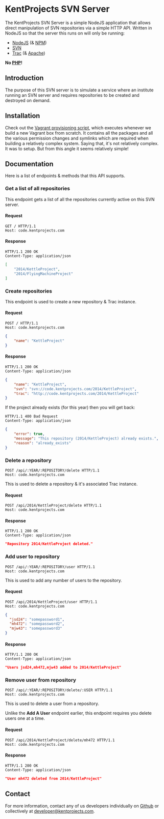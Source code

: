 # KentProjects SVN Server

The KentProjects SVN Server is a simple NodeJS application that allows direct manipulation of SVN repositories via a simple HTTP API.
Written in NodeJS so that the server this runs on will only be running:

- [NodeJS](http://nodejs.org) (& [NPM](https://www.npmjs.org))
- [SVN](https://subversion.apache.org)
- [Trac](http://trac.edgewall.org) (& [Apache](http://httpd.apache.org))

**No [PHP](http://php.net)!**

## Introduction

The purpose of this SVN server is to simulate a service where an institute running an SVN server
and requires repositories to be created and destroyed on demand.

## Installation

Check out the [Vagrant provisioning script](./Vagrantprovision.sh), which executes whenever we build a new Vagrant box from scratch.
It contains all the packages and all the various permission changes and symlinks which are required when building a relatively complex system.
Saying that, it's not relatively complex. It was to setup. But from this angle it seems relatively simple!

## Documentation

Here is a list of endpoints & methods that this API supports.

### Get a list of all repositories

This endpoint gets a list of all the repositories currently active on this SVN server.

#### Request

```http
GET / HTTP/1.1
Host: code.kentprojects.com
```

#### Response

```http
HTTP/1.1 200 OK
Content-Type: application/json
```

```json
[
	"2014/KettleProject",
	"2014/FlyingMachineProject"
]
```

### Create repositories

This endpoint is used to create a new repository & Trac instance.

#### Request

```http
POST / HTTP/1.1
Host: code.kentprojects.com
```

```json
{
	"name": "KettleProject"
}
```

#### Response

```http
HTTP/1.1 200 OK
Content-Type: application/json
```

```json
{
	"name": "KettleProject",
	"svn": "svn://code.kentprojects.com/2014/KettleProject",
	"trac": "http://code.kentprojects.com/2014/KettleProject"
}
```

If the project already exists (for this year) then you will get back:

```http
HTTP/1.1 400 Bad Request
Content-Type: application/json
```

```json
{
	"error": true,
	"message": "This repository (2014/KettleProject) already exists.",
	"reason": "already_exists"
}
```

### Delete a repository

```http
POST /api/:YEAR/:REPOSITORY/delete HTTP/1.1
Host: code.kentprojects.com
```

This is used to delete a repository & it's associated Trac instance.

#### Request

```http
POST /api/2014/KettleProject/delete HTTP/1.1
Host: code.kentprojects.com
```

#### Response

```http
HTTP/1.1 200 OK
Content-Type: application/json
```

```json
"Repository 2014/KettleProject deleted."
```

### Add user to repository

```http
POST /api/:YEAR/:REPOSITORY/user HTTP/1.1
Host: code.kentprojects.com
```

This is used to add any number of users to the repository.

#### Request

```http
POST /api/2014/KettleProject/user HTTP/1.1
Host: code.kentprojects.com
```

```json
{
  "jsd24": "somepassword1",
  "mh472": "somepassword2",
  "mjw43": "somepassword3"
}
```

#### Response

```http
HTTP/1.1 200 OK
Content-Type: application/json
```

```json
"Users jsd24,mh472,mjw43 added to 2014/KettleProject"
```

### Remove user from repository

```http
POST /api/:YEAR/:REPOSITORY/delete/:USER HTTP/1.1
Host: code.kentprojects.com
```

This is used to delete a user from a repository.

Unlike the **Add A User** endpoint earlier, this endpoint requires you delete users one at a time.

#### Request

```http
POST /api/2014/KettleProject/delete/mh472 HTTP/1.1
Host: code.kentprojects.com
```

#### Response

```http
HTTP/1.1 200 OK
Content-Type: application/json
```

```json
"User mh472 deleted from 2014/KettleProject"
```

## Contact

For more information, contact any of us developers individually on [Github](/kentprojects) or collectively at <developer@kentprojects.com>.
